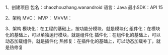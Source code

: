 1、创建项目
包名：chaozhouzhang.wanandroid
语言：Java
最小SDK：API 15

2、架构
MVC：
MVP：
MVVM：

3、架构
模块化：在工程的基础上，按功能分模块，就是模块化
组件化：在模块化的基础上，可以单独运行模块，就是组件化
插件化：在组件化的基础上，可以动态加载组件，就是插件化
热修复：在插件化的基础上，可以动态加载补丁，就是热修复



